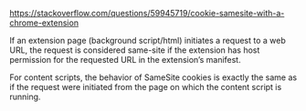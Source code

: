 https://stackoverflow.com/questions/59945719/cookie-samesite-with-a-chrome-extension

If an extension page (background script/html) initiates a request to a web URL, the request is considered
same-site if the extension has host permission for the requested URL in the extension’s manifest.

For content scripts, the behavior of SameSite cookies is exactly the same as if the request were initiated
from the page on which the content script is running.
